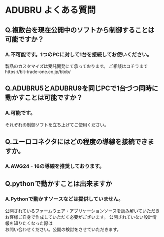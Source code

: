 # ADUBRU よくある質問

## Q.複数台を現在公開中のソフトから制御することは可能ですか？

### A.不可能です。1つのPCに対して1台を接続してお使いください。

製品のカスタマイズは受託開発にて承っております。
ご相談はコチラまでhttps://bit-trade-one.co.jp/btob/

## Q.ADUBRU5とADUBRU9を同じPCで1台づつ同時に動かすことは可能ですか？

### A.可能です。

それぞれの制御ソフトを立ち上げてご使用ください。

## Q.ユーロコネクタにはどの程度の導線を接続できますか。

### A.AWG24 - 16の導線を推奨しております。


## Q.pythonで動かすことは出来ますか

### A.Pythonで動かすソースなどは提供していません。

公開されているファームウェア・アプリケーションソースを読み解いていただき  
お客様ご自身で作成していただく必要がございます。 公開されていない設計情報を知りたくなった際は  
お問い合わせください。公開の検討をさせていただきます。
